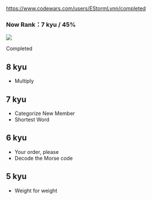 https://www.codewars.com/users/EStormLynn/completed

### Now Rank：7 kyu / 45%
![](https://www.codewars.com/users/EStormLynn/badges/large)

Completed 
## 8 kyu
* Multiply

## 7 kyu
* Categorize New Member
* Shortest Word

## 6 kyu
* Your order, please
* Decode the Morse code

## 5 kyu
* Weight for weight